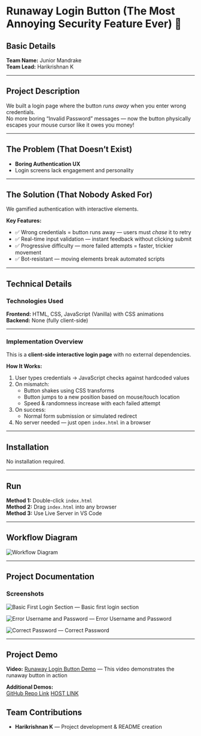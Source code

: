 
# Runaway Login Button (The Most Annoying Security Feature Ever) 🎯

## Basic Details
**Team Name:** Junior Mandrake  
**Team Lead:** Harikrishnan K  

---

## Project Description
We built a login page where the button *runs away* when you enter wrong credentials.  
No more boring “Invalid Password” messages — now the button physically escapes your mouse cursor like it owes you money!

---

## The Problem (That Doesn’t Exist)
- **Boring Authentication UX**
- Login screens lack engagement and personality

---

## The Solution (That Nobody Asked For)
We gamified authentication with interactive elements.

**Key Features:**
- ✅ Wrong credentials = button runs away — users must *chase* it to retry
- ✅ Real-time input validation — instant feedback without clicking submit
- ✅ Progressive difficulty — more failed attempts = faster, trickier movement
- ✅ Bot-resistant — moving elements break automated scripts

---

## Technical Details

### Technologies Used
**Frontend:** HTML, CSS, JavaScript (Vanilla) with CSS animations  
**Backend:** None (fully client-side)

---

### Implementation Overview
This is a **client-side interactive login page** with no external dependencies.

**How It Works:**
1. User types credentials → JavaScript checks against hardcoded values
2. On mismatch:
   - Button shakes using CSS transforms
   - Button jumps to a new position based on mouse/touch location
   - Speed & randomness increase with each failed attempt
3. On success:
   - Normal form submission or simulated redirect
4. No server needed — just open `index.html` in a browser

---

## Installation
No installation required.

---

## Run
**Method 1:** Double-click `index.html`  
**Method 2:** Drag `index.html` into any browser  
**Method 3:** Use Live Server in VS Code

---

## Workflow Diagram
![Workflow Diagram](https://github.com/Harikrishnankanjingattu/FUNLOGIN/blob/main/deepseek_mermaid_20250809_fe3e5d.png)

---

## Project Documentation

### Screenshots
![Basic First Login Section](https://github.com/Harikrishnankanjingattu/FUNLOGIN/blob/main/Screenshot%202025-08-09%20013414.png) — Basic first login section

![Error Username and Password](https://github.com/Harikrishnankanjingattu/FUNLOGIN/blob/main/Screenshot%202025-08-09%20013426.png) — Error Username and Password

![Correct Password](https://github.com/Harikrishnankanjingattu/FUNLOGIN/blob/main/Screenshot%202025-08-09%20013514.png) — Correct Password

---

## Project Demo
**Video:** [Runaway Login Button Demo](https://github.com/Harikrishnankanjingattu/FUNLOGIN/blob/main/Screen%20Recording%202025-08-09%20001555.mp4) — This video demonstrates the runaway button in action

**Additional Demos:**  
[GitHub Repo Link](https://github.com/Harikrishnankanjingattu/FUNLOGIN/tree/main) 
[HOST LINK](https://crazylogin.netlify.app/)

## Team Contributions
- **Harikrishnan K** — Project development & README creation
